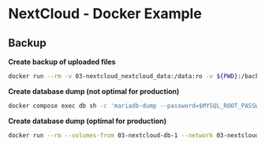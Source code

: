 # NextCloud - Docker Example

## Backup

**Create backup of uploaded files**
```bash
docker run --rm -v 03-nextcloud_nextcloud_data:/data:ro -v ${PWD}:/backup alpine tar cjvf /backup/backup.tar.bz2 -C /data ./
```

**Create database dump (not optimal for production)**
```bash
docker compose exec db sh -c 'mariadb-dump --password=$MYSQL_ROOT_PASSWORD --single-transaction --skip-lock-tables nextcloud' > ${PWD}/nextcloud.sql
```

**Create database dump (optimal for production)**
```bash
docker run --rm --volumes-from 03-nextcloud-db-1 --network 03-nextcloud_default mariadb:11 sh -c 'mariadb-dump --single-transaction --host=03-nextcloud-db-1 --password=ciel5eeNgeez nextcloud' > ${PWD}/nextcloud.sql
```
